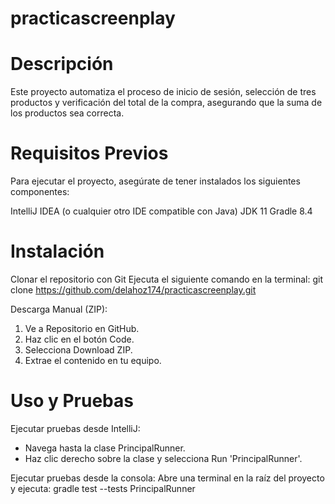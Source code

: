 # practicascreenplay
# Descripción
Este proyecto automatiza el proceso de inicio de sesión, selección de tres productos y verificación del total de la compra, asegurando que la suma de los productos sea correcta.

# Requisitos Previos
Para ejecutar el proyecto, asegúrate de tener instalados los siguientes componentes:

IntelliJ IDEA (o cualquier otro IDE compatible con Java)
JDK 11
Gradle 8.4

#  Instalación
Clonar el repositorio con Git
Ejecuta el siguiente comando en la terminal:
git clone https://github.com/delahoz174/practicascreenplay.git

Descarga Manual (ZIP):
1. Ve a Repositorio en GitHub.
2. Haz clic en el botón Code.
3. Selecciona Download ZIP.
4. Extrae el contenido en tu equipo.

# Uso y Pruebas
Ejecutar pruebas desde IntelliJ:
- Navega hasta la clase PrincipalRunner.
- Haz clic derecho sobre la clase y selecciona Run 'PrincipalRunner'.
  
Ejecutar pruebas desde la consola:
Abre una terminal en la raíz del proyecto y ejecuta: gradle test --tests PrincipalRunner
